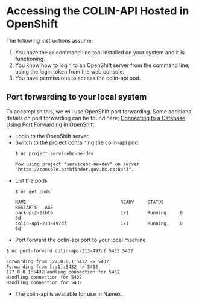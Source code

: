 # Accessing the COLIN-API Hosted in OpenShift

The following instructions assume:
1. You have the `oc` command line tool installed on your system and it is functioning.
1. You know how to login to an OpenShift server from the command line; using the login token from the web console.
1. You have permissions to access the colin-api pod.


## Port forwarding to your local system

To accomplish this, we will use OpenShift port forwarding.  Some additional details on port forwarding can be found here; [Connecting to a Database Using Port Forwarding in OpenShift](https://blog.openshift.com/openshift-connecting-database-using-port-forwarding/).

- Login to the OpenShift server.
- Switch to the project containing the colin-api pod.
  ```
  $ oc project servicebc-ne-dev

  Now using project "servicebc-ne-dev" on server "https://console.pathfinder.gov.bc.ca:8443".
 - List the pods
	```
	$ oc get pods
	
	NAME                                   READY     STATUS      RESTARTS   AGE
	backup-2-2lbt6                         1/1       Running     0          6d
	colin-api-213-497df                    1/1       Running     0          6d

 - Port forward the colin-api port to your local machine
  ```
  $ oc port-forward colin-api-213-497df 5432:5432
  
  Forwarding from 127.0.0.1:5432 -> 5432
  Forwarding from [::1]:5432 -> 5432
  127.0.0.1:5432Handling connection for 5432
  Handling connection for 5432
  Handling connection for 5432
  ```
- The colin-api is available for use in Namex.